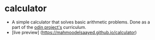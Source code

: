 # calculator
- A simple calculator that solves basic arithmetic problems. Done as a part of the [odin project's](https://www.theodinproject.com/) curriculum.
- [live preview] (https://mahmoodelsaayed.github.io/calculator)